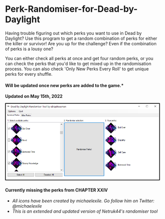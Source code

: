 # Perk-Randomiser-for-Dead-by-Daylight

Having trouble figuring out which perks you want to use in Dead by Daylight? Use this program to get a random combination of perks for either the killer or survivor! Are you up for the challenge? Even if the combination of perks is a lousy one?

You can either check all perks at once and get four random perks, or you can check the perks that you'd like to get mixed up in the randomisation process. You can also check 'Only New Perks Every Roll' to get unique perks for every shuffle.

#### Will be updated once new perks are added to the game.*

**Updated on May 15th, 2022**

![Image of Program](/screenshot-of-program/Capture.PNG)

#### Currently missing the perks from CHAPTER XXIV

- *All icons have been created by michaelexile. Go follow him on Twitter: @michaelexile*
- *This is an extended and updated version of Netruk44's randomiser tool*
